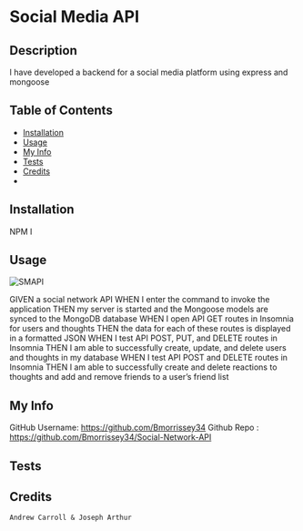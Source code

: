 # Social Media API

## Description
I have developed a backend for a social media platform using express and mongoose

## Table of Contents

- [Installation](#Installation)
- [Usage](https://github.com/Bmorrissey34/README-Maker/blob/main/README.md#Usage)
- [My Info](https://github.com/Bmorrissey34/README-Maker/blob/main/README.md#my-info)
- [Tests](https://github.com/Bmorrissey34/README-Maker/blob/main/README.md#Tests)
- [Credits](https://github.com/Bmorrissey34/README-Maker/blob/main/README.md#Credits)
-


## Installation
NPM I

## Usage

![SMAPI](https://user-images.githubusercontent.com/88950762/151812658-1d2a750e-6aa8-4426-83b9-ca673910fca0.PNG)

GIVEN a social network API
WHEN I enter the command to invoke the application
THEN my server is started and the Mongoose models are synced to the MongoDB database
WHEN I open API GET routes in Insomnia for users and thoughts
THEN the data for each of these routes is displayed in a formatted JSON
WHEN I test API POST, PUT, and DELETE routes in Insomnia
THEN I am able to successfully create, update, and delete users and thoughts in my database
WHEN I test API POST and DELETE routes in Insomnia
THEN I am able to successfully create and delete reactions to thoughts and add and remove friends to a user’s friend list

## My Info
GitHub Username: https://github.com/Bmorrissey34
Github Repo : https://github.com/Bmorrissey34/Social-Network-API

## Tests
      

## Credits
    Andrew Carroll & Joseph Arthur

    
    
